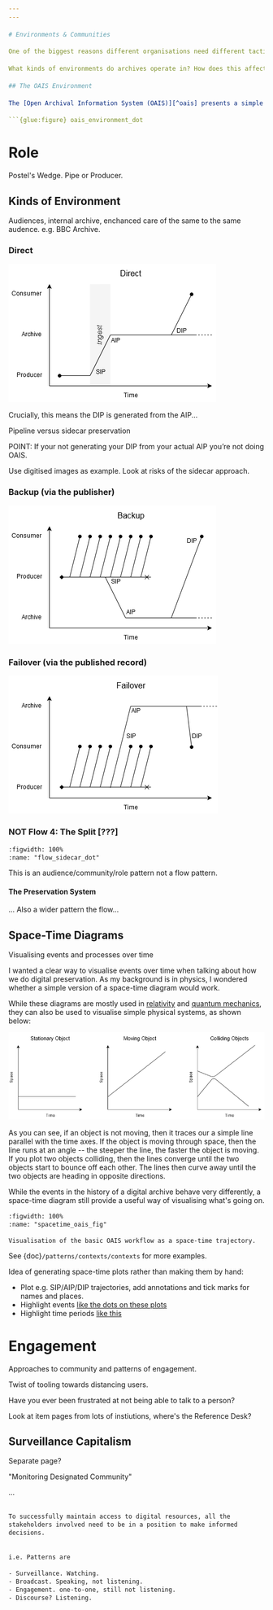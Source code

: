 ```yaml
---
---

# Environments & Communities

One of the biggest reasons different organisations need different tactics is that they are actually trying to accomplish very different things. They operate in very different environements, work with very different communities, and consequently have very different goals.

What kinds of environments do archives operate in? How does this affect the way things work, the communities the archive works with, and what we should preserve?

## The OAIS Environment

The [Open Archival Information System (OAIS)][^oais] presents a simple model for the environment an archive operates in:

```{glue:figure} oais_environment_dot
```

# Role

Postel's Wedge. Pipe or Producer. 


## Kinds of Environment

Audiences, internal archive, enchanced care of the same to the same audence. e.g. BBC Archive.


### Direct 

![Space-time plot visualising events in the OAIS environment pattern.](./images/spacetime-context-direct.png)

Crucially, this means the DIP is generated from the AIP...

Pipeline versus sidecar preservation

POINT: If your not generating your DIP from your actual AIP you’re not doing OAIS.

Use digitised images as example. Look at risks of the sidecar approach. 



### Backup (via the publisher)

![Space-time plot visualising events in the 'backup' environment pattern.](./images/spacetime-plots-context-backup.png)

### Failover (via the published record)

![Space-time plot visualising events in the 'failover' environment pattern.](./images/spacetime-plots-context-failover.png)



[^oais]: https://public.ccsds.org/pubs/650x0m2.pdf


### NOT Flow 4: The Split [???]

```{glue:figure} flow_sidecar_dot
:figwidth: 100%
:name: "flow_sidecar_dot"

```

This is an audience/community/role pattern not a flow pattern.

#### The Preservation System

... Also a wider pattern the flow...



## Space-Time Diagrams

Visualising events and processes over time

I wanted a clear way to visualise events over time when talking about how we do digital preservation.  As my background is in physics, I wondered whether a simple version of a space-time diagram would work.

While these diagrams are mostly used in [relativity](https://en.wikipedia.org/wiki/Minkowski_diagram) and [quantum mechanics](https://en.wikipedia.org/wiki/Feynman_diagram), they can also be used to visualise simple physical systems, as shown below:

![Examples of space-time plots, visualising simple physical systems.](./images/spacetime-plots-intro.png)

As you can see, if an object is not moving, then it traces our a simple line parallel with the time axes.  If the object is moving through space, then the line runs at an angle -- the steeper the line, the faster the object is moving. If you plot two objects colliding, then the lines converge until the two objects start to bounce off each other. The lines then curve away until the two objects are heading in opposite directions.

While the events in the history of a digital archive behave very differently, a space-time diagram still provide a useful way of visualising what's going on.

```{glue:figure} spacetime_oais_fig
:figwidth: 100%
:name: "spacetime_oais_fig"

Visualisation of the basic OAIS workflow as a space-time trajectory.
```

See {doc}`/patterns/contexts/contexts` for more examples.

Idea of generating space-time plots rather than making them by hand:

- Plot e.g. SIP/AIP/DIP trajectories, add annotations and tick marks for names and places.
- Highlight events [like the dots on these plots](https://matplotlib.org/3.3.0/gallery/text_labels_and_annotations/annotation_demo.html#using-multiple-coordinate-systems-and-axis-types)
- Highlight time periods [like this](https://datavizpyr.com/highlight-a-time-range-in-time-series-plot-in-python-with-matplotlib/)


# Engagement

Approaches to community and patterns of engagement.

Twist of tooling towards distancing users. 

Have you ever been frustrated at not being able to talk to a person?

Look at item pages from lots of instiutions, where's the Reference Desk?

## Surveillance Capitalism

Separate page?

"Monitoring Designated Community"

...
```

To successfully maintain access to digital resources, all the stakeholders involved need to be in a position to make informed decisions.


i.e. Patterns are

- Surveillance. Watching.
- Broadcast. Speaking, not listening.
- Engagement. one-to-one, still not listening.
- Discourse? Listening.

